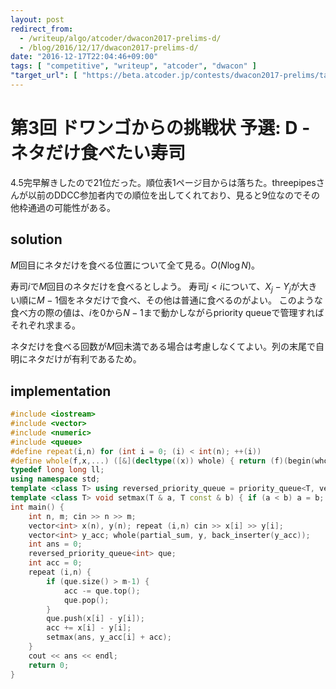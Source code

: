 ```yaml
---
layout: post
redirect_from:
  - /writeup/algo/atcoder/dwacon2017-prelims-d/
  - /blog/2016/12/17/dwacon2017-prelims-d/
date: "2016-12-17T22:04:46+09:00"
tags: [ "competitive", "writeup", "atcoder", "dwacon" ]
"target_url": [ "https://beta.atcoder.jp/contests/dwacon2017-prelims/tasks/dwango2017qual_d" ]
---
```


# 第3回 ドワンゴからの挑戦状 予選: D - ネタだけ食べたい寿司

$4.5$完早解きしたので$21$位だった。順位表$1$ページ目からは落ちた。threepipesさんが以前のDDCC参加者内での順位を出してくれており、見ると$9$位なのでその他枠通過の可能性がある。

## solution

$M$回目にネタだけを食べる位置について全て見る。$O(N \log N)$。

寿司$i$で$M$回目のネタだけを食べるとしよう。
寿司$j \lt i$について、$X_j - Y_j$が大きい順に$M-1$個をネタだけで食べ、その他は普通に食べるのがよい。
このような食べ方の際の値は、$i$を$0$から$N-1$まで動かしながらpriority queueで管理すればそれぞれ求まる。

ネタだけを食べる回数が$M$回未満である場合は考慮しなくてよい。列の末尾で自明にネタだけが有利であるため。

## implementation

``` c++
#include <iostream>
#include <vector>
#include <numeric>
#include <queue>
#define repeat(i,n) for (int i = 0; (i) < int(n); ++(i))
#define whole(f,x,...) ([&](decltype((x)) whole) { return (f)(begin(whole), end(whole), ## __VA_ARGS__); })(x)
typedef long long ll;
using namespace std;
template <class T> using reversed_priority_queue = priority_queue<T, vector<T>, greater<T> >;
template <class T> void setmax(T & a, T const & b) { if (a < b) a = b; }
int main() {
    int n, m; cin >> n >> m;
    vector<int> x(n), y(n); repeat (i,n) cin >> x[i] >> y[i];
    vector<int> y_acc; whole(partial_sum, y, back_inserter(y_acc));
    int ans = 0;
    reversed_priority_queue<int> que;
    int acc = 0;
    repeat (i,n) {
        if (que.size() > m-1) {
            acc -= que.top();
            que.pop();
        }
        que.push(x[i] - y[i]);
        acc += x[i] - y[i];
        setmax(ans, y_acc[i] + acc);
    }
    cout << ans << endl;
    return 0;
}
```
